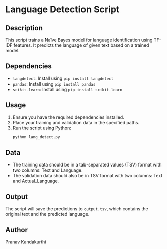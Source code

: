 # Language Detection Script

## Description
This script trains a Naïve Bayes model for language identification using TF-IDF features. It predicts the language of given text based on a trained model.

## Dependencies
- `langdetect`: Install using `pip install langdetect`
- `pandas`: Install using `pip install pandas`
- `scikit-learn`: Install using `pip install scikit-learn`

## Usage
1. Ensure you have the required dependencies installed.
2. Place your training and validation data in the specified paths.
3. Run the script using Python:
   ```bash
   python lang_detect.py
   ```

## Data
- The training data should be in a tab-separated values (TSV) format with two columns: Text and Language.
- The validation data should also be in TSV format with two columns: Text and Actual_Language.

## Output
The script will save the predictions to `output.tsv`, which contains the original text and the predicted language.

## Author
Pranav Kandakurthi
